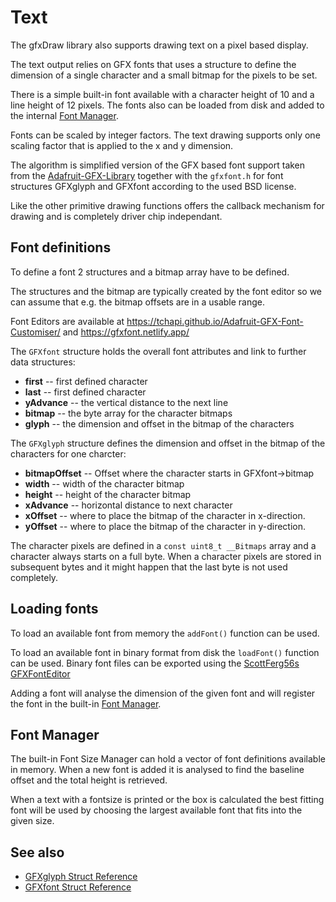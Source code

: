 # Text

The gfxDraw library also supports drawing text on a pixel based display.

The text output relies on GFX fonts that uses a structure to define the dimension of a single character
and a small bitmap for the pixels to be set.

There is a simple built-in font available with a character height of 10 and a line height of 12 pixels.
The fonts also can be loaded from disk and added to the internal [Font Manager](#font-manager).

Fonts can be scaled by integer factors.  The text drawing supports only one scaling factor that is applied to the x and
y dimension.

The algorithm is simplified version of the GFX based font support taken from the
[Adafruit-GFX-Library](https://github.com/adafruit/Adafruit-GFX-Library) together with the `gfxfont.h` for font
structures GFXglyph and GFXfont according to the used BSD license.

Like the other primitive drawing functions offers the callback mechanism for drawing and is completely driver chip
independant.


## Font definitions

To define a font 2 structures and a bitmap array have to be defined.

The structures and the bitmap are typically created by the font editor so we can assume that e.g.  the bitmap offsets
are in a usable range.

Font Editors are available at <https://tchapi.github.io/Adafruit-GFX-Font-Customiser/> and
<https://gfxfont.netlify.app/>


The `GFXfont` structure holds the overall font attributes and link to further data structures:

* **first** -- first defined character
* **last** -- first defined character
* **yAdvance** -- the vertical distance to the next line
* **bitmap** -- the byte array for the character bitmaps
* **glyph** -- the dimension and offset in the bitmap of the characters

The `GFXglyph` structure defines the dimension and offset in the bitmap of the characters
for one charcter:

* **bitmapOffset** -- Offset where the character starts in GFXfont->bitmap
* **width** -- width of the character bitmap
* **height** -- height of the character bitmap
* **xAdvance** -- horizontal distance to next character
* **xOffset** -- where to place the bitmap of the character in x-direction.
* **yOffset** -- where to place the bitmap of the character in y-direction.

The character pixels are defined in a `const uint8_t __Bitmaps` array and a character always starts on a full byte.
When a character pixels are stored in subsequent bytes and it might happen that the last byte is not used completely.


## Loading fonts

To load an available font from memory the `addFont()` function can be used.

To load an available font in binary format from disk the `loadFont()` function can be used.
Binary font files can be exported using the [ScottFerg56s GFXFontEditor](https://github.com/ScottFerg56/GFXFontEditor)

Adding a font will analyse the dimension of the given font and will register the font in the built-in
[Font Manager](#font-manager).


## Font Manager

The built-in Font Size Manager can hold a vector of font definitions available in memory.  When a new font is added it
is analysed to find the baseline offset and the total height is retrieved.

When a text with a fontsize is printed or the box is calculated the best fitting font will be used by choosing the largest available font
that fits into the given size.  


## See also

* [GFXglyph Struct Reference](https://adafruit.github.io/Adafruit-GFX-Library/html/struct_g_f_xglyph.html)
* [GFXfont Struct Reference](https://adafruit.github.io/Adafruit-GFX-Library/html/struct_g_f_xfont.html)

